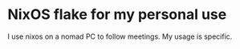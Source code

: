 # NixOS flake for my personal use

I use nixos on a nomad PC to follow meetings. My usage is specific.
